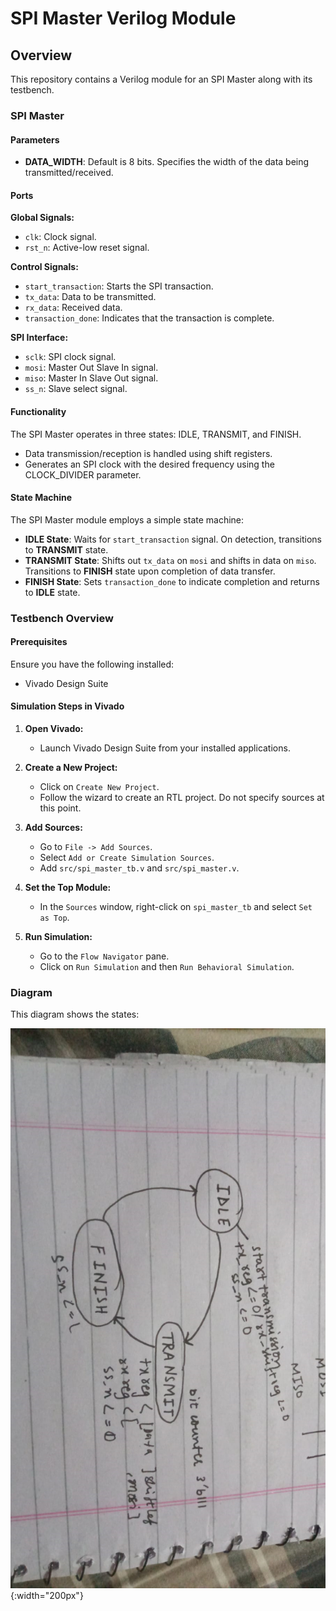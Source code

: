 
# SPI Master Verilog Module

## Overview

This repository contains a Verilog module for an SPI Master along with its testbench.

### SPI Master

#### Parameters

- **DATA_WIDTH**: Default is 8 bits. Specifies the width of the data being transmitted/received.

#### Ports

**Global Signals:**
- `clk`: Clock signal.
- `rst_n`: Active-low reset signal.

**Control Signals:**
- `start_transaction`: Starts the SPI transaction.
- `tx_data`: Data to be transmitted.
- `rx_data`: Received data.
- `transaction_done`: Indicates that the transaction is complete.

**SPI Interface:**
- `sclk`: SPI clock signal.
- `mosi`: Master Out Slave In signal.
- `miso`: Master In Slave Out signal.
- `ss_n`: Slave select signal.

#### Functionality

The SPI Master operates in three states: IDLE, TRANSMIT, and FINISH.
- Data transmission/reception is handled using shift registers.
- Generates an SPI clock with the desired frequency using the CLOCK_DIVIDER parameter.

#### State Machine

The SPI Master module employs a simple state machine:

- **IDLE State**: Waits for `start_transaction` signal. On detection, transitions to **TRANSMIT** state.
- **TRANSMIT State**: Shifts out `tx_data` on `mosi` and shifts in data on `miso`. Transitions to **FINISH** state upon completion of data transfer.
- **FINISH State**: Sets `transaction_done` to indicate completion and returns to **IDLE** state.

### Testbench Overview

#### Prerequisites

Ensure you have the following installed:
- Vivado Design Suite

#### Simulation Steps in Vivado

1. **Open Vivado:**
   - Launch Vivado Design Suite from your installed applications.

2. **Create a New Project:**

   - Click on `Create New Project`.
   - Follow the wizard to create an RTL project. Do not specify sources at this point.

3. **Add Sources:**

   - Go to `File -> Add Sources`.
   - Select `Add or Create Simulation Sources`.
   - Add `src/spi_master_tb.v` and `src/spi_master.v`.

4. **Set the Top Module:**

   - In the `Sources` window, right-click on `spi_master_tb` and select `Set as Top`.

5. **Run Simulation:**

   - Go to the `Flow Navigator` pane.
   - Click on `Run Simulation` and then `Run Behavioral Simulation`.

### Diagram

This diagram shows the states:

![Rotated Image](diagram.png){:width="200px"}


